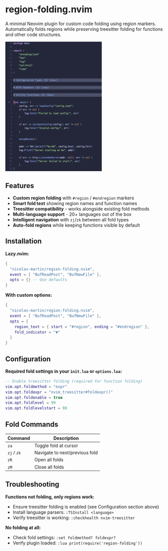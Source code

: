 # region-folding.nvim

A minimal Neovim plugin for custom code folding using region markers. Automatically folds regions while preserving treesitter folding for functions and other code structures.


<img src="./assets/region-folding-example.png" alt="Region Folding Example" width=60% height=60%>


## Features

- **Custom region folding** with `#region` / `#endregion` markers
- **Smart fold text** showing region names and function names  
- **Treesitter compatibility** - works alongside existing fold methods
- **Multi-language support** - 20+ languages out of the box
- **Intelligent navigation** with `zj`/`zk` between all fold types
- **Auto-fold regions** while keeping functions visible by default

## Installation

**Lazy.nvim:**
```lua
{
  "nicolas-martin/region-folding.nvim",
  event = { "BufReadPost", "BufNewFile" },
  opts = {} -- Use defaults
}
```

**With custom options:**
```lua
{
  "nicolas-martin/region-folding.nvim", 
  event = { "BufReadPost", "BufNewFile" },
  opts = {
    region_text = { start = "#region", ending = "#endregion" },
    fold_indicator = "▼"
  }
}
```

## Configuration

**Required fold settings in your `init.lua` or `options.lua`:**
```lua
-- Enable treesitter folding (required for function folding)
vim.opt.foldmethod = "expr"
vim.opt.foldexpr = "nvim_treesitter#foldexpr()"
vim.opt.foldenable = true
vim.opt.foldlevel = 99
vim.opt.foldlevelstart = 99
```

## Fold Commands

| Command | Description |
|---------|-------------|
| `za` | Toggle fold at cursor |
| `zj` / `zk` | Navigate to next/previous fold |
| `zR` | Open all folds |
| `zM` | Close all folds |

## Troubleshooting

**Functions not folding, only regions work:**
- Ensure treesitter folding is enabled (see Configuration section above)
- Install language parsers: `:TSInstall <language>`
- Verify treesitter is working: `:checkhealth nvim-treesitter`

**No folding at all:**
- Check fold settings: `:set foldmethod? foldexpr?`
- Verify plugin loaded: `:lua print(require('region-folding'))`
